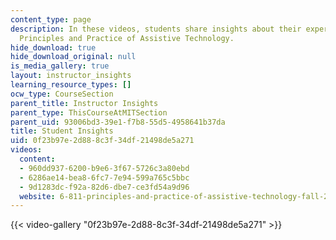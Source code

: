 ```yaml
---
content_type: page
description: In these videos, students share insights about their experiences in 6.811
  Principles and Practice of Assistive Technology.
hide_download: true
hide_download_original: null
is_media_gallery: true
layout: instructor_insights
learning_resource_types: []
ocw_type: CourseSection
parent_title: Instructor Insights
parent_type: ThisCourseAtMITSection
parent_uid: 93006bd3-39e1-f7b8-55d5-4958641b37da
title: Student Insights
uid: 0f23b97e-2d88-8c3f-34df-21498de5a271
videos:
  content:
  - 960dd937-6200-b9e6-3f67-5726c3a80ebd
  - 6286ae14-bea8-6fc7-7e94-599a765c5bbc
  - 9d1283dc-f92a-82d6-dbe7-ce3fd54a9d96
  website: 6-811-principles-and-practice-of-assistive-technology-fall-2014
---
```



{{< video-gallery "0f23b97e-2d88-8c3f-34df-21498de5a271" >}}


